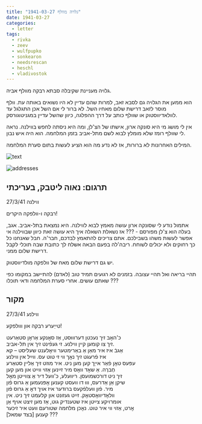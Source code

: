 ```yaml
---
title: "גלויה מוולף 1941-03-27"
date: 1941-03-27
categories:
  - letter
tags:
  - rivka
  - zeev
  - wulfpupko
  - sonkearon
  - needsrescan
  - heschl
  - vladivostok
---
```


גלויה מעניינת שקיבלה סבתא רבקה מוולף אביה.

הוא ממען את הגלויה גם לסבא זאב, למרות שהם עדיין לא היו נשואים באותה עת.
וולף מוסר לזאב דרישת שלום מאחיו השל. לא ברור לי אם השל אכן התגלגל עד לוולאדיווסטוק
או שוולף כותב על דרך ההפלגה, כיוון שהשל עדיין במגניטוגורסק.

אין לי מושג מי היא סונקה ארון, אישתו של הצ'לן, ומה היא ניסתה לחפש בווילנה.
נראה לי שוולף רומז שלא מומלץ לבוא לשם מתל-אביב בזמן המלחמה. הוא היה איש נבון.

המילים האחרונות לא ברורות, אז לא נדע מה הוא הציע לעשות בתום סערת המלחמה.

![text](/pupko-papers/assets/images/1941-03-27-content.jpg)

![addresses](/pupko-papers/assets/images/1941-03-27-addresses.jpg)

## תרגום: נאוה ליטבק, בעריכתי
ווילנה 27/3/41

רבקה ו-וולפקה היקרים!

אתמול נודע לי שסונקה ארון עושה מאמץ לבוא לווילנה. היא נמצאת בתל-אביב.
אגב, בעלה הוא צ'לן מפורסם - ??? אז נשאלת השאלה איך היא עושה זאת כיוון שבווילנה
אי אפשר לעשות משהו בשבילכם. אתם צריכים להתאמץ לבדכם, חבר'ה.
חבל שאנחנו כל כך רחוקים ולא יכולים לשוחח. ריבה'לה בפעם הבאה אשלח לך כתובת שבה
תוכלי לקבל דרישת שלום ממני.

יש גם דרישת שלום מאח של וולפקה מולדיווסטוק.

תהיי בריאה ואל תהיי עצובה. בזמנים לא רגועים תמיד טוב (לאדם) להתיישב במקומו כפי שאתם
עושים. אחרי סערת המלחמה ודאי תוכלו ???

## מקור
ווילנע 27/3/41  

טייַערע רבקה און ווולפקע!

כ'האׇב זיך נעכטן דערוווּסט, אַז סאׇנקע אַראׇן סטאַרעט  
זיך צו קומען קיין ווילנע. זי געפֿינט זיך אין תל-אביב.  
אַגבֿ איז איר מאַן אַ באַרימטער וויאׇלענט שעליסט – קא  
איז פֿרעגט זיך נאׇך ווי זי טוט עס. ווײַל אין ווילנע  
עפּעס טאׇן פֿאַר אייַך קען מען ניט. איר מוזט זיך אַליין סטאַרע  
חֶברֶה. אַ שאׇד וואׇס מיר זײַנען אַזוי ווײַט און מען קען  
זיך ניט דורכשמועסן. ריוועלע, כ'וועל דיר אַ צווייטן מאׇל  
שיקן אַן אַדרעס, וווּ דו וועסט קענען אׇפּנעמען אַ גרוס פֿון  
מיר. פֿון וועלפֿקעס ברודער איז אויך דאׇ אַ גרוס פֿון  
וולאׇדיוואׇסטאׇק. זײַט געזונט און קלעמט זיך ניט. אין  
אומרויִקע צײַטן איז שטענדיק גוט, אַז מען זיצט אויף אַן  
אׇרט, אַזוי ווי איר טוט. נאׇכן מלחמה שטורעם וועט איר זיכער  
[בצד שמאל] קענען ???  

